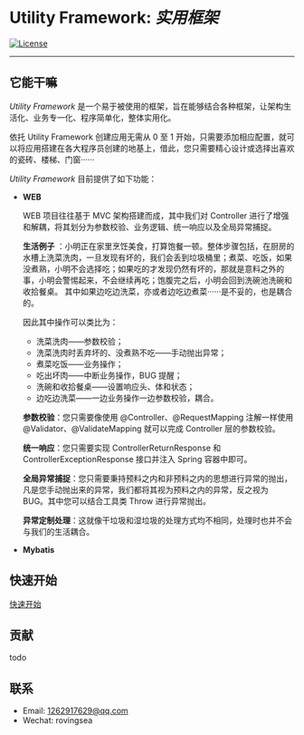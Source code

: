# Utility Framework: *实用框架*

[![License](https://img.shields.io/badge/license-Apache%202-4EB1BA.svg)](https://www.apache.org/licenses/LICENSE-2.0.html)

-------

## 它能干嘛

_Utility Framework_ 是一个易于被使用的框架，旨在能够结合各种框架，让架构生活化、业务专一化、程序简单化，整体实用化。

依托 Utility Framework 创建应用无需从 0 至 1 开始，只需要添加相应配置，就可以将应用搭建在各大程序员创建的地基上，借此，您只需要精心设计或选择出喜欢的瓷砖、楼梯、门窗······

_Utility Framework_ 目前提供了如下功能：

* **WEB**

  WEB 项目往往基于 MVC 架构搭建而成，其中我们对 Controller 进行了增强和解耦，将其划分为参数校验、业务逻辑、统一响应以及全局异常捕捉。

  **生活例子**
  ：小明正在家里烹饪美食，打算饱餐一顿。整体步骤包括，在厨房的水槽上洗菜洗肉，一旦发现有坏的，我们会丢到垃圾桶里；煮菜、吃饭，如果没煮熟，小明不会选择吃；如果吃的才发现仍然有坏的，那就是意料之外的事，小明会警惕起来，不会继续再吃；饱腹完之后，小明会回到洗碗池洗碗和收拾餐桌。
  其中如果边吃边洗菜，亦或者边吃边煮菜······是不妥的，也是耦合的。
  
  因此其中操作可以类比为：
  - 洗菜洗肉——参数校验；
  - 洗菜洗肉时丢弃坏的、没煮熟不吃——手动抛出异常；
  - 煮菜吃饭——业务操作；
  - 吃出坏肉——中断业务操作，BUG 提醒；
  - 洗碗和收拾餐桌——设置响应头、体和状态；
  - 边吃边洗菜——一边业务操作一边参数校验，耦合。

  **参数校验**：您只需要像使用 @Controller、@RequestMapping 注解一样使用 @Validator、@ValidateMapping 就可以完成 Controller 层的参数校验。

  **统一响应**：您只需要实现 ControllerReturnResponse 和 ControllerExceptionResponse 接口并注入 Spring 容器中即可。

  **全局异常捕捉**：您只需要秉持预料之内和非预料之内的思想进行异常的抛出，凡是您手动抛出来的异常，我们都将其视为预料之内的异常，反之视为 BUG。其中您可以结合工具类 Throw 进行异常抛出。

  **异常定制处理**：这就像干垃圾和湿垃圾的处理方式均不相同，处理时也并不会与我们的生活耦合。

* **Mybatis**

## 快速开始

[快速开始](doc/快速开始.md)

## 贡献

todo

## 联系

* Email: 1262917629@qq.com
* Wechat: rovingsea
